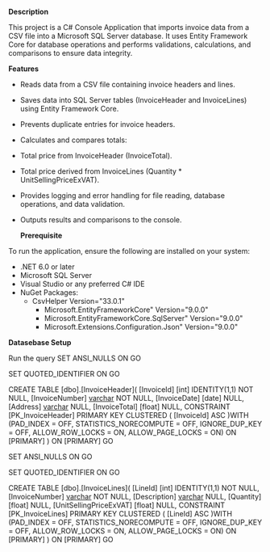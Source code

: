 **Description**

This project is a C# Console Application that imports invoice data from a CSV file into a Microsoft SQL Server database. 
It uses Entity Framework Core for database operations and performs validations, calculations, and comparisons to ensure data integrity.

**Features**

- Reads data from a CSV file containing invoice headers and lines.
- Saves data into SQL Server tables (InvoiceHeader and InvoiceLines) using Entity Framework Core.
- Prevents duplicate entries for invoice headers.
- Calculates and compares totals:
- Total price from InvoiceHeader (InvoiceTotal).
- Total price derived from InvoiceLines (Quantity * UnitSellingPriceExVAT).
- Provides logging and error handling for file reading, database operations, and data validation.
- Outputs results and comparisons to the console.

  **Prerequisite**
  
To run the application, ensure the following are installed on your system:
- .NET 6.0 or later
- Microsoft SQL Server
- Visual Studio or any preferred C# IDE
- NuGet Packages:
  - CsvHelper Version="33.0.1" 
	- Microsoft.EntityFrameworkCore" Version="9.0.0"
	- Microsoft.EntityFrameworkCore.SqlServer" Version="9.0.0" 
	- Microsoft.Extensions.Configuration.Json" Version="9.0.0"
 
**Datasebase Setup**

Run the query
SET ANSI_NULLS ON
GO

SET QUOTED_IDENTIFIER ON
GO

CREATE TABLE [dbo].[InvoiceHeader](
	[InvoiceId] [int] IDENTITY(1,1) NOT NULL,
	[InvoiceNumber] [varchar](50) NOT NULL,
	[InvoiceDate] [date] NULL,
	[Address] [varchar](50) NULL,
	[InvoiceTotal] [float] NULL,
 CONSTRAINT [PK_InvoiceHeader] PRIMARY KEY CLUSTERED 
(
	[InvoiceId] ASC
)WITH (PAD_INDEX = OFF, STATISTICS_NORECOMPUTE = OFF, IGNORE_DUP_KEY = OFF, ALLOW_ROW_LOCKS = ON, ALLOW_PAGE_LOCKS = ON) ON [PRIMARY]
) ON [PRIMARY]
GO

SET ANSI_NULLS ON
GO

SET QUOTED_IDENTIFIER ON
GO

CREATE TABLE [dbo].[InvoiceLines](
	[LineId] [int] IDENTITY(1,1) NOT NULL,
	[InvoiceNumber] [varchar](50) NOT NULL,
	[Description] [varchar](100) NULL,
	[Quantity] [float] NULL,
	[UnitSellingPriceExVAT] [float] NULL,
 CONSTRAINT [PK_InvoiceLines] PRIMARY KEY CLUSTERED 
(
	[LineId] ASC
)WITH (PAD_INDEX = OFF, STATISTICS_NORECOMPUTE = OFF, IGNORE_DUP_KEY = OFF, ALLOW_ROW_LOCKS = ON, ALLOW_PAGE_LOCKS = ON) ON [PRIMARY]
) ON [PRIMARY]
GO

 
